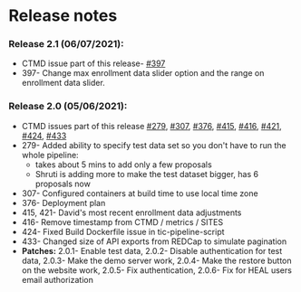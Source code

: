 # Release notes

### Release 2.1 (06/07/2021):
* CTMD issue part of this release- [#397](https://github.com/RENCI/ctmd/issues/397)
* 397- Change max enrollment data slider option and the range on enrollment data slider.

### Release 2.0 (05/06/2021):
* CTMD issues part of this release [#279](https://github.com/RENCI/ctmd/issues/279), [#307](https://github.com/RENCI/ctmd/issues/307), [#376](https://github.com/RENCI/ctmd/issues/376), [#415](https://github.com/RENCI/ctmd/issues/415), [#416](https://github.com/RENCI/ctmd/issues/416), [#421](https://github.com/RENCI/ctmd/issues/421), [#424](https://github.com/RENCI/ctmd/issues/424), [#433](https://github.com/RENCI/ctmd/issues/433)
* 279- Added ability to specify test data set so you don't have to run the whole pipeline:
  * takes about 5 mins to add only a few proposals
  * Shruti is adding more to make the test dataset bigger, has 6 proposals now
* 307- Configured containers at build time to use local time zone
* 376- Deployment plan
* 415, 421- David's most recent enrollment data adjustments
* 416- Remove timestamp from CTMD / metrics / SITES
* 424- Fixed Build Dockerfile issue in tic-pipeline-script
* 433- Changed size of API exports from REDCap to simulate pagination
* <b>Patches:</b> 2.0.1- Enable test data, 2.0.2- Disable authentication for test data, 2.0.3- Make the demo server work, 2.0.4- Make the restore button on the website work, 2.0.5- Fix authentication, 2.0.6- Fix for HEAL users email authorization
